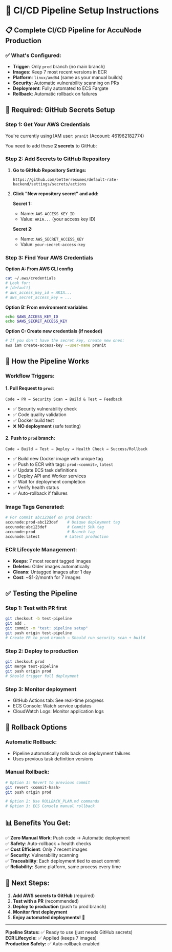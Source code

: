 # 🚀 CI/CD Pipeline Setup Instructions

## 📋 **Complete CI/CD Pipeline for AccuNode Production**

### ✅ **What's Configured:**
- **Trigger**: Only `prod` branch (no main branch)
- **Images**: Keep 7 most recent versions in ECR
- **Platform**: `linux/amd64` (same as your manual builds)
- **Security**: Automatic vulnerability scanning on PRs
- **Deployment**: Fully automated to ECS Fargate
- **Rollback**: Automatic rollback on failures

## 🔐 **Required: GitHub Secrets Setup**

### **Step 1: Get Your AWS Credentials**

You're currently using IAM user: `pranit` (Account: 461962182774)

You need to add these **2 secrets** to GitHub:

### **Step 2: Add Secrets to GitHub Repository**

1. **Go to GitHub Repository Settings:**
   ```
   https://github.com/betterresumes/default-rate-backend/settings/secrets/actions
   ```

2. **Click "New repository secret" and add:**

   **Secret 1:**
   - Name: `AWS_ACCESS_KEY_ID`
   - Value: `AKIA...` (your access key ID)

   **Secret 2:**
   - Name: `AWS_SECRET_ACCESS_KEY`  
   - Value: `your-secret-access-key`

### **Step 3: Find Your AWS Credentials**

**Option A: From AWS CLI config**
```bash
cat ~/.aws/credentials
# Look for:
# [default]
# aws_access_key_id = AKIA...
# aws_secret_access_key = ...
```

**Option B: From environment variables**
```bash
echo $AWS_ACCESS_KEY_ID
echo $AWS_SECRET_ACCESS_KEY
```

**Option C: Create new credentials (if needed)**
```bash
# If you don't have the secret key, create new ones:
aws iam create-access-key --user-name pranit
```

## 🚀 **How the Pipeline Works**

### **Workflow Triggers:**

#### **1. Pull Request to `prod`:**
```
Code → PR → Security Scan → Build & Test → Feedback
```
- ✅ Security vulnerability check
- ✅ Code quality validation  
- ✅ Docker build test
- ❌ **NO deployment** (safe testing)

#### **2. Push to `prod` branch:**
```
Code → Build → Test → Deploy → Health Check → Success/Rollback
```
- ✅ Build new Docker image with unique tag
- ✅ Push to ECR with tags: `prod-<commit>`, `latest` 
- ✅ Update ECS task definitions
- ✅ Deploy API and Worker services
- ✅ Wait for deployment completion
- ✅ Verify health status
- ✅ Auto-rollback if failures

### **Image Tags Generated:**
```bash
# For commit abc123def on prod branch:
accunode:prod-abc123def    # Unique deployment tag
accunode:abc123def         # Commit SHA tag  
accunode:prod              # Branch tag
accunode:latest           # Latest production
```

### **ECR Lifecycle Management:**
- **Keeps**: 7 most recent tagged images
- **Deletes**: Older images automatically
- **Cleans**: Untagged images after 1 day
- **Cost**: ~$1-2/month for 7 images

## ✅ **Testing the Pipeline**

### **Step 1: Test with PR first**
```bash
git checkout -b test-pipeline
git add .
git commit -m "test: pipeline setup"
git push origin test-pipeline
# Create PR to prod branch → Should run security scan + build
```

### **Step 2: Deploy to production**  
```bash
git checkout prod
git merge test-pipeline
git push origin prod
# Should trigger full deployment
```

### **Step 3: Monitor deployment**
- GitHub Actions tab: See real-time progress
- ECS Console: Watch service updates
- CloudWatch Logs: Monitor application logs

## 🔄 **Rollback Options**

### **Automatic Rollback:**
- Pipeline automatically rolls back on deployment failures
- Uses previous task definition versions

### **Manual Rollback:**
```bash
# Option 1: Revert to previous commit
git revert <commit-hash>
git push origin prod

# Option 2: Use ROLLBACK_PLAN.md commands
# Option 3: ECS Console manual rollback
```

## 📊 **Benefits You Get:**

✅ **Zero Manual Work**: Push code → Automatic deployment  
✅ **Safety**: Auto-rollback + health checks  
✅ **Cost Efficient**: Only 7 recent images  
✅ **Security**: Vulnerability scanning  
✅ **Traceability**: Each deployment tied to exact commit  
✅ **Reliability**: Same platform, same process every time  

## 🎯 **Next Steps:**

1. **Add AWS secrets to GitHub** (required)
2. **Test with a PR** (recommended) 
3. **Deploy to production** (push to prod branch)
4. **Monitor first deployment** 
5. **Enjoy automated deployments!** 🚀

---

**Pipeline Status:** ✅ Ready to use (just needs GitHub secrets)  
**ECR Lifecycle:** ✅ Applied (keeps 7 images)  
**Production Safety:** ✅ Auto-rollback enabled
